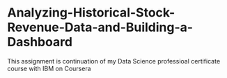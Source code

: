 # Analyzing-Historical-Stock-Revenue-Data-and-Building-a-Dashboard
This assignment is continuation of my Data Science professioal certificate course with IBM on Coursera
